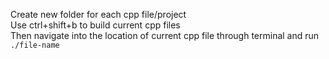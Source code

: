 Create new folder for each cpp file/project  
Use ctrl+shift+b to build current cpp files  
Then navigate into the location of current cpp file through terminal and run `./file-name`
